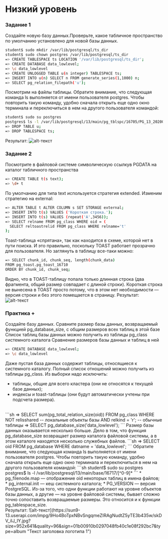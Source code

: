 # Низкий уровень
### Задание 1
Создайте новую базу данных.Проверьте, какое табличное пространство по умолчанию установлено для новой базы данных.
```sh
student$ sudo mkdir /var/lib/postgresql/ts_dir
student$ sudo chown postgres /var/lib/postgresql/ts_dir
=> CREATE TABLESPACE ts LOCATION '/var/lib/postgresql/ts_dir';
=> CREATE DATABASE data_lowlevel;
=> \c data_lowlevel
=> CREATE UNLOGGED TABLE u(n integer) TABLESPACE ts;
=> INSERT INTO u(n) SELECT n FROM generate_series(1,1000) n;
=> SELECT pg_relation_filepath('u');
```
Посмотрим на файлы таблицы.
Обратите внимание, что следующая команда ls выполняется от имени пользователя postgres. Чтобы повторить такую команду, удобно сначала открыть еще одно окно терминала и переключиться в нем на другого пользователя командой:
```sh
student$ sudo su postgres
postgres$ ls -l /var/lib/postgresql/13/main/pg_tblspc/16705/PG_13_202007201/16706/16707*
=> DROP TABLE u;
=> DROP TABLESPACE ts;
```
Результат:
![alt-текст](https://sun9-23.userapi.com/impg/WjgeEgk1KgRUzgG72YZETgpJTeSncD8EdKlo9w/H_lPipoylVU.jpg?size=757x432&quality=96&sign=ac6463be07708978b9e93755eeb64952&type=album "Текст заголовка логотипа 1")<br>
###  Задание 2
Посмотрите в файловой системе символическую ссылкув PGDATA на каталог табличного пространства
```sh
=> CREATE TABLE t(s text);
=> \d+ t
```
По умолчанию для типа text используется стратегия extended.
Изменим стратегию на external:<br>
```sh
=> ALTER TABLE t ALTER COLUMN s SET STORAGE external;
=> INSERT INTO t(s) VALUES ('Короткая строка.');
=> INSERT INTO t(s) VALUES (repeat('A',3456));
=> SELECT relname FROM pg_class WHERE oid = (
  SELECT reltoastrelid FROM pg_class WHERE relname='t'
);
```
Toast-таблица «спрятана», так как находится в схеме, которой нет в пути поиска. И это правильно, поскольку TOAST работает прозрачно для пользователя. Но заглянуть в таблицу все-таки можно:
```sh
=> SELECT chunk_id, chunk_seq, length(chunk_data)
FROM pg_toast.pg_toast_16710
ORDER BY chunk_id, chunk_seq;
```
Видно, что в TOAST-таблицу попала только длинная строка (два фрагмента, общий размер совпадает с длиной строки). Короткая строка не вынесена в TOAST просто потому, что в этом нет необходимости — версия строки и без этого помещается в страницу.
Результат:
![alt-текст](https://sun9-21.userapi.com/impg/FbnD_8piGKR0XSiSCQVSCseyRtx47Cz3mmui3w/RvGIqil_TkA.jpg?size=736x229&quality=96&sign=cd307cb261d9c038ea7aea4762e476aa&type=album "Текст заголовка логотипа 1")
###  Практика +
Создайте базу данных. Сравните размер базы данных, возвращаемый функцией pg_database_size, с общим размеров всех таблиц в этой базе
<br>
Список таблиц базы данных можно получить из таблицы pg_class системного каталога
Сравнение размеров базы данных и таблиц в ней
```sh
=> CREATE DATABASE data_lowlevel;
=> \c data_lowlevel
```
Даже пустая база данных содержит таблицы, относящиеся к системного каталогу. Полный список отношений можно получить из таблицы pg_class. Из выборки надо исключить:
* таблицы, общие для всего кластера (они не относятся к текущей базе данных);
* индексы и toast-таблицы (они будут автоматически учтены при подсчета размера).
<br>
```sh
=> SELECT sum(pg_total_relation_size(oid))
FROM pg_class
WHERE NOT relisshared -- локальные объекты базы
AND relkind = 'r';  -- обычные таблицы
=> SELECT pg_database_size('data_lowlevel');
```
Размер базы данных оказывается несколько больше.
Дело в том, что функция pg_database_size возвращает размер каталога файловой системы, а в этом каталоге находятся несколько служебных файлов.
```sh
=> SELECT oid FROM pg_database WHERE datname = 'data_lowlevel';
```
Обратите внимание, что следующая команда ls выполняется от имени пользователя postgres. Чтобы повторить такую команду, удобно сначала открыть еще одно окно терминала и переключиться в нем на другого пользователя командой:
```sh
student$ sudo su postgres
postgres$ ls -l /var/lib/postgresql/13/main/base/16717/[^0-9]*
```
* pg_filenode.map — отображение oid некоторых таблиц в имена файлов;
* pg_internal.init — кеш системного каталога;
* PG_VERSION — версия PostgreSQL.
Из-за того, что одни функции работают на уровне объектов базы данных, а другие — на уровне файловой системы, бывает сложно точно сопоставить возвращаемые размеры. Это относится и к функции pg_tablespace_size.
<br>
Результат:
![alt-текст](https://sun9-13.userapi.com/impg/9Ho4BoTpxNBvSngqmeZIRAgNudtZ5yTE3b435w/skDV_iIJ_IY.jpg?size=952x641&quality=96&sign=01b00910b0297048fb40c1e08f292bc7&type=album "Текст заголовка логотипа 1")<br>




